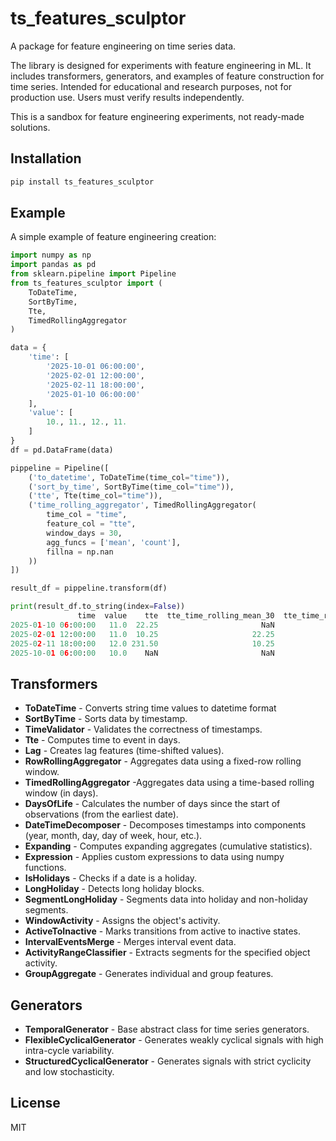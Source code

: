 # ts_features_sculptor

A package for feature engineering on time series data.

The library is designed for experiments with feature engineering in ML.
It includes transformers, generators, and examples of feature 
construction for time series. Intended for educational and research 
purposes, not for production use. Users must verify results 
independently.

This is a sandbox for feature engineering experiments, 
not ready-made solutions.

## Installation

```bash
pip install ts_features_sculptor
```

## Example

A simple example of feature engineering creation:

```python
import numpy as np
import pandas as pd
from sklearn.pipeline import Pipeline
from ts_features_sculptor import (
    ToDateTime,
    SortByTime,
    Tte,
    TimedRollingAggregator
)

data = {
    'time': [
        '2025-10-01 06:00:00',
        '2025-02-01 12:00:00',
        '2025-02-11 18:00:00',
        '2025-01-10 06:00:00'
    ],
    'value': [
        10., 11., 12., 11.
    ]
}
df = pd.DataFrame(data)

pippeline = Pipeline([
    ('to_datetime', ToDateTime(time_col="time")),
    ('sort_by_time', SortByTime(time_col="time")),
    ('tte', Tte(time_col="time")),
    ('time_rolling_aggregator', TimedRollingAggregator(
        time_col = "time",
        feature_col = "tte",
        window_days = 30,
        agg_funcs = ['mean', 'count'],
        fillna = np.nan
    ))
])

result_df = pippeline.transform(df)

print(result_df.to_string(index=False))
               time  value    tte  tte_time_rolling_mean_30  tte_time_rolling_count_30
2025-01-10 06:00:00   11.0  22.25                       NaN                        NaN
2025-02-01 12:00:00   11.0  10.25                     22.25                        1.0
2025-02-11 18:00:00   12.0 231.50                     10.25                        1.0
2025-10-01 06:00:00   10.0    NaN                       NaN                        NaN
```


## Transformers

- **ToDateTime** - Converts string time values to datetime format
- **SortByTime** - Sorts data by timestamp.
- **TimeValidator** - Validates the correctness of timestamps.
- **Tte** -  Computes time to event in days.
- **Lag** - Creates lag features (time-shifted values).
- **RowRollingAggregator** - Aggregates data using a fixed-row rolling window.
- **TimedRollingAggregator** -Aggregates data using a time-based rolling window (in days).
- **DaysOfLife** - Calculates the number of days since the start of observations (from the earliest date).
- **DateTimeDecomposer** - Decomposes timestamps into components (year, month, day, day of week, hour, etc.).
- **Expanding** - Computes expanding aggregates (cumulative statistics).
- **Expression** - Applies custom expressions to data using numpy functions.
- **IsHolidays** - Checks if a date is a holiday.
- **LongHoliday** - Detects long holiday blocks.
- **SegmentLongHoliday** - Segments data into holiday and non-holiday segments.
- **WindowActivity** -  Assigns the object's activity.
- **ActiveToInactive** -  Marks transitions from active to inactive states.
- **IntervalEventsMerge** - Merges interval event data.
- **ActivityRangeClassifier** - Extracts segments for the specified object activity.
- **GroupAggregate** - Generates individual and group features.

## Generators

- **TemporalGenerator** -  Base abstract class for time series generators.
- **FlexibleCyclicalGenerator** - Generates weakly cyclical signals with high intra-cycle variability.
- **StructuredCyclicalGenerator** - Generates signals with strict cyclicity and low stochasticity.

## License

MIT

